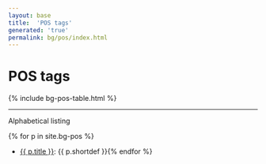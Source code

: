 ```yaml
---
layout: base
title:  'POS tags'
generated: 'true'
permalink: bg/pos/index.html
---
```


# POS tags

{% include bg-pos-table.html %}

----------

Alphabetical listing

{% for p in site.bg-pos %}
* [{{ p.title }}](): {{ p.shortdef }}{% endfor %}
